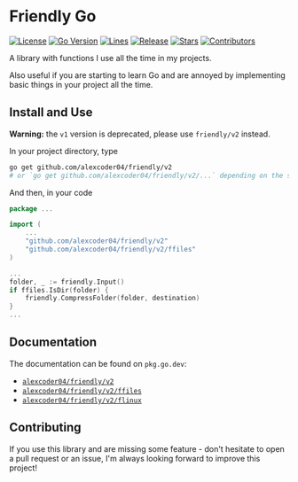 
# Friendly Go

[![License](https://img.shields.io/github/license/alexcoder04/friendly)](https://github.com/alexcoder04/friendly/blob/main/LICENSE)
[![Go Version](https://img.shields.io/github/go-mod/go-version/alexcoder04/friendly)](https://github.com/alexcoder04/friendly/blob/main/go.mod)
[![Lines](https://img.shields.io/tokei/lines/github/alexcoder04/friendly?label=lines)](https://github.com/alexcoder04/friendly/pulse)
[![Release](https://img.shields.io/github/v/release/alexcoder04/friendly?display_name=tag&sort=semver)](https://github.com/alexcoder04/friendly/releases/latest)
[![Stars](https://img.shields.io/github/stars/alexcoder04/friendly)](https://github.com/alexcoder04/friendly/stargazers)
[![Contributors](https://img.shields.io/github/contributors-anon/alexcoder04/friendly)](https://github.com/alexcoder04/friendly/graphs/contributors)

A library with functions I use all the time in my projects.

Also useful if you are starting to learn Go and are annoyed by implementing basic things in your project all the time.

## Install and Use

**Warning:** the `v1` version is deprecated, please use `friendly/v2` instead.

In your project directory, type

```sh
go get github.com/alexcoder04/friendly/v2
# or `go get github.com/alexcoder04/friendly/v2/...` depending on the sub-package you need
```

And then, in your code

```go
package ...

import (
    ...
    "github.com/alexcoder04/friendly/v2"
    "github.com/alexcoder04/friendly/v2/ffiles"
)

...
folder, _ := friendly.Input()
if ffiles.IsDir(folder) {
    friendly.CompressFolder(folder, destination)
}
...
```

## Documentation

The documentation can be found on `pkg.go.dev`:

 - [`alexcoder04/friendly/v2`](https://pkg.go.dev/github.com/alexcoder04/friendly/v2)
 - [`alexcoder04/friendly/v2/ffiles`](https://pkg.go.dev/github.com/alexcoder04/friendly/v2/ffiles)
 - [`alexcoder04/friendly/v2/flinux`](https://pkg.go.dev/github.com/alexcoder04/friendly/v2/flinux)

## Contributing

If you use this library and are missing some feature - don't hesitate to open a
pull request or an issue, I'm always looking forward to improve this project!

